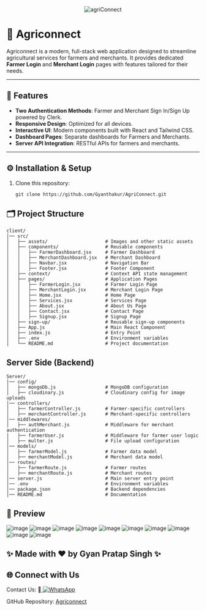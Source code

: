<div align="center">
   
![agriConnect](https://github.com/user-attachments/assets/a7535a3d-f540-4fcc-9c18-46e0b080b6ca)
</div>

# 🌱 Agriconnect

Agriconnect is a modern, full-stack web application designed to streamline agricultural services for farmers and merchants. It provides dedicated **Farmer Login** and **Merchant Login** pages with features tailored for their needs.

---

## 🌟 Features

- **Two Authentication Methods**: Farmer and Merchant Sign In/Sign Up powered by Clerk.
- **Responsive Design**: Optimized for all devices.
- **Interactive UI**: Modern components built with React and Tailwind CSS.
- **Dashboard Pages**: Separate dashboards for Farmers and Merchants.
- **Server API Integration**: RESTful APIs for farmers and merchants.

---

## ⚙️ Installation & Setup


1. Clone this repository:
   ```
   git clone https://github.com/Gyanthakur/AgriConnect.git
   ```


## 🗂️ Project Structure
   ```
client/
│── src/
│   ├── assets/                     # Images and other static assets
│   ├── components/                 # Reusable components
│   │   ├── FarmerDashboard.jsx     # Farmer Dashboard
│   │   ├── MerchantDashboard.jsx   # Merchant Dashboard
│   │   ├── Navbar.jsx              # Navigation Bar
│   │   ├── Footer.jsx              # Footer Component
│   ├── context/                    # Context API state management
│   ├── pages/                      # Application Pages
│   │   ├── FarmerLogin.jsx         # Farmer Login Page
│   │   ├── MerchantLogin.jsx       # Merchant Login Page
│   │   ├── Home.jsx                # Home Page
│   │   ├── Services.jsx            # Services Page
│   │   ├── About.jsx               # About Us Page
│   │   ├── Contact.jsx             # Contact Page
│   │   ├── Signup.jsx              # Signup Page
│   ├── sign-up/                    # Reusable sign-up components
│   ├── App.js                      # Main React Component
│   ├── index.js                    # Entry Point
│   ├── .env                        # Environment variables
│   └── README.md                   # Project documentation
```

## Server Side (Backend)

```
Server/
│── config/
│   ├── mongoDb.js                  # MongoDB configuration
│   ├── cloudinary.js               # Cloudinary config for image uploads
│── controllers/
│   ├── farmerController.js         # Farmer-specific controllers
│   ├── merchantController.js       # Merchant-specific controllers
│── middlewares/
│   ├── authMerchant.js             # Middleware for merchant authentication
│   ├── farmerUser.js               # Middleware for farmer user logic
│   ├── multer.js                   # File upload configuration
│── models/
│   ├── farmerModel.js              # Farmer data model
│   ├── merchantModel.js            # Merchant data model
│── routes/
│   ├── farmerRoute.js              # Farmer routes
│   ├── merchantRoute.js            # Merchant routes
│── server.js                       # Main server entry point
│── .env                            # Environment variables
│── package.json                    # Backend dependencies
│── README.md                       # Documentation
```

## 📸 Preview
![image](https://github.com/user-attachments/assets/0fe89c6e-0590-4b50-b325-996966de37c8)
![image](https://github.com/user-attachments/assets/92bd9113-c27b-46a6-aaec-8cde7aa13792)
![image](https://github.com/user-attachments/assets/1c40d5db-5574-4373-b57c-f42b2b7baa3a)
![image](https://github.com/user-attachments/assets/b1df4983-db17-4f17-93a9-e7736c923585)
![image](https://github.com/user-attachments/assets/525dbdc4-9a4a-468c-8de2-753bdcfe9719)
![image](https://github.com/user-attachments/assets/fa943049-0985-4ab7-b942-12c706aa7386)
![image](https://github.com/user-attachments/assets/a2dced20-cc69-42c4-827e-e39806a20e11)
![image](https://github.com/user-attachments/assets/ffd1f8e4-55b8-494d-91c3-571d13e9960b)
![image](https://github.com/user-attachments/assets/64509979-a490-48bd-a245-060a453d7424)
![image](https://github.com/user-attachments/assets/447b13ab-ddf3-46ba-a6ff-e6f683b13b5a)


## ✨ Made with ❤️ by Gyan Pratap Singh ✨

## 🌐 Connect with Us

Contact Us:  📲<a href="https://wa.me/918957818597?text=Hey%20%F0%9F%91%8B%2C%20how%20can%20I%20help%20you%3F">
    <img src="https://img.shields.io/badge/WhatsApp-Click%20Me-25D366?style=for-the-badge&logo=whatsapp" alt="WhatsApp" />
  </a>

GitHub Repository: [Agriconnect](https://github.com/Gyanthakur/AgriConnect.git)

